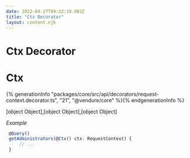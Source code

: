 ```yaml
---
date: 2022-04-27T09:22:19.003Z
title: "Ctx Decorator"
layout: content.njk
---
```

[comment]: <> (这个文件是从 PickerCC 源码中生，不要修改。请使用 "docs:build" 脚本命令生成。)

# Ctx Decorator


# Ctx

{% generationInfo "packages/core/src/api/decorators/request-context.decorator.ts", "21", "@vendure/core" %}{% endgenerationInfo %}

[object Object],[object Object],[object Object]

*Example*

```TypeScript
 @Query()
 getAdministrators(@Ctx() ctx: RequestContext) {
     // ...
 }
```


